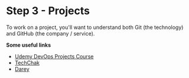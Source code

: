 
# Step 3 - Projects

To work on a project, you'll want to understand both Git (the technology) and GitHub (the company / service). 

**Some useful links**
- [Udemy DevOps Projects Course](https://www.udemy.com/course/devopsprojects/?src=sac&kw=devops+projects)
- [TechChak](https://www.techchak.com/)
- [Darey](https://www.darey.io/)
